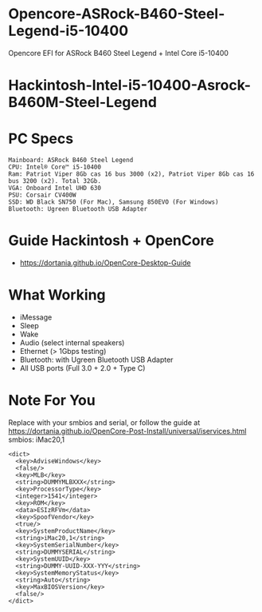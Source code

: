 # Opencore-ASRock-B460-Steel-Legend-i5-10400
Opencore EFI for ASRock B460 Steel Legend + Intel Core i5-10400

# Hackintosh-Intel-i5-10400-Asrock-B460M-Steel-Legend

# PC Specs
```
Mainboard: ASRock B460 Steel Legend
CPU: Intel® Core™ i5-10400
Ram: Patriot Viper 8Gb cas 16 bus 3000 (x2), Patriot Viper 8Gb cas 16 bus 3200 (x2). Total 32Gb.
VGA: Onboard Intel UHD 630
PSU: Corsair CV400W
SSD: WD Black SN750 (For Mac), Samsung 850EVO (For Windows)
Bluetooth: Ugreen Bluetooth USB Adapter
```

# Guide Hackintosh + OpenCore
- https://dortania.github.io/OpenCore-Desktop-Guide


# What Working
- iMessage
- Sleep
- Wake
- Audio (select internal speakers)
- Ethernet (> 1Gbps testing)
- Bluetooth: with Ugreen Bluetooth USB Adapter
- All USB ports (Full 3.0 + 2.0 + Type C)

# Note For You
Replace with your smbios and serial, or follow the guide at https://dortania.github.io/OpenCore-Post-Install/universal/iservices.html
smbios: iMac20,1
```
<dict>
  <key>AdviseWindows</key>
  <false/>
  <key>MLB</key>
  <string>DUMMYMLBXXX</string>
  <key>ProcessorType</key>
  <integer>1541</integer>
  <key>ROM</key>
  <data>ESIzRFVm</data>
  <key>SpoofVendor</key>
  <true/>
  <key>SystemProductName</key>
  <string>iMac20,1</string>
  <key>SystemSerialNumber</key>
  <string>DUMMYSERIAL</string>
  <key>SystemUUID</key>
  <string>DUMMY-UUID-XXX-YYY</string>
  <key>SystemMemoryStatus</key>
  <string>Auto</string>
  <key>MaxBIOSVersion</key>
  <false/>
</dict>
```
